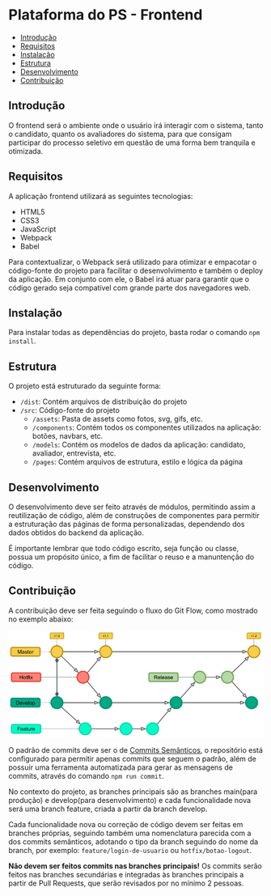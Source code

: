 # Plataforma do PS - Frontend

- [Introdução](#introdução)
- [Requisitos](#requisitos)
- [Instalação](#instalação)
- [Estrutura](#estrutura)
- [Desenvolvimento](#desenvolvimento)
- [Contribuição](#contribuição)

## Introdução

O frontend será o ambiente onde o usuário irá interagir com o sistema, tanto o candidato, quanto os avaliadores do sistema, para que consigam participar do processo seletivo em questão de uma forma bem tranquila e otimizada.

## Requisitos

A aplicação frontend utilizará as seguintes tecnologias:

- HTML5
- CSS3
- JavaScript
- Webpack
- Babel
  
Para contextualizar, o Webpack será utilizado para otimizar e empacotar o código-fonte do projeto para facilitar o desenvolvimento e também o deploy da aplicação. Em conjunto com ele, o Babel irá atuar para garantir que o código gerado seja compatível com grande parte dos navegadores web.

## Instalação

Para instalar todas as dependências do projeto, basta rodar o comando `npm install`.

## Estrutura

O projeto está estruturado da seguinte forma:

- `/dist`: Contém arquivos de distribuição do projeto
- `/src`: Código-fonte do projeto
  - `/assets`: Pasta de assets como fotos, svg, gifs, etc.
  - `/components`: Contém todos os componentes utilizados na aplicação: botões, navbars, etc.
  - `/models`: Contém os modelos de dados da aplicação: candidato, avaliador, entrevista, etc.
  - `/pages`: Contém arquivos de estrutura, estilo e lógica da página

## Desenvolvimento

O desenvolvimento deve ser feito através de módulos, permitindo assim a reutilização de código, além de construções de componentes para permitir a estruturação das páginas de forma personalizadas, dependendo dos dados obtidos do backend da aplicação.

É importante lembrar que todo código escrito, seja função ou classe, possua um propósito único, a fim de facilitar o reuso e a manuntenção do código.

## Contribuição

A contribuição deve ser feita seguindo o fluxo do Git Flow, como mostrado no exemplo abaixo:

![Git Flow](git-flow.png)

O padrão de commits deve ser o de [Commits Semânticos](https://www.notion.so/Commits-Sem-nticos-7b68fea8057f44be94233de5f4893c23), o repositório está configurado para permitir apenas commits que seguem o padrão, além de possuir uma ferramenta automatizada para gerar as mensagens de commits, através do comando `npm run commit`.

No contexto do projeto, as branches principais são as branches main(para produção) e develop(para desenvolvimento) e cada funcionalidade nova será uma branch feature, criada a partir da branch develop.

Cada funcionalidade nova ou correção de código devem ser feitas em branches próprias, seguindo também uma nomenclatura parecida com a dos commits semânticos, adotando o tipo da branch seguindo do nome da branch, por exemplo: `feature/login-de-usuario` ou `hotfix/botao-logout`.

**Não devem ser feitos commits nas branches principais!** Os commits serão feitos nas branches secundárias e integradas às branches principais a partir de Pull Requests, que serão revisados por no mínimo 2 pessoas.
